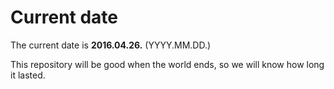 # Current date

The current date is **2016.04.26.** (YYYY.MM.DD.)

This repository will be good when the world ends, so we will know how long it lasted.